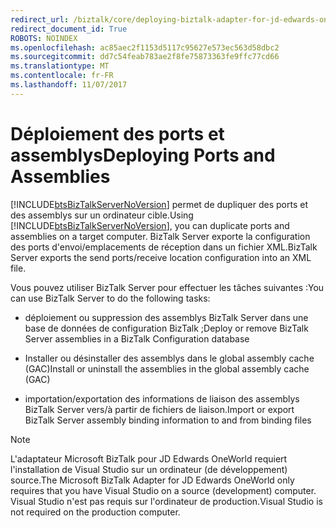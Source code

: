 ```yaml
---
redirect_url: /biztalk/core/deploying-biztalk-adapter-for-jd-edwards-oneworld/
redirect_document_id: True
ROBOTS: NOINDEX
ms.openlocfilehash: ac85aec2f1153d5117c95627e573ec563d58dbc2
ms.sourcegitcommit: dd7c54feab783ae2f8fe75873363fe9ffc77cd66
ms.translationtype: MT
ms.contentlocale: fr-FR
ms.lasthandoff: 11/07/2017
---
```

# <a name="deploying-ports-and-assemblies"></a><span data-ttu-id="1149b-101">Déploiement des ports et assemblys</span><span class="sxs-lookup"><span data-stu-id="1149b-101">Deploying Ports and Assemblies</span></span>
<span data-ttu-id="1149b-102">[!INCLUDE[btsBizTalkServerNoVersion](../includes/btsbiztalkservernoversion-md.md)] permet de dupliquer des ports et des assemblys sur un ordinateur cible.</span><span class="sxs-lookup"><span data-stu-id="1149b-102">Using [!INCLUDE[btsBizTalkServerNoVersion](../includes/btsbiztalkservernoversion-md.md)], you can duplicate ports and assemblies on a target computer.</span></span> <span data-ttu-id="1149b-103">BizTalk Server exporte la configuration des ports d'envoi/emplacements de réception dans un fichier XML.</span><span class="sxs-lookup"><span data-stu-id="1149b-103">BizTalk Server exports the send ports/receive location configuration into an XML file.</span></span>  
  
 <span data-ttu-id="1149b-104">Vous pouvez utiliser BizTalk Server pour effectuer les tâches suivantes :</span><span class="sxs-lookup"><span data-stu-id="1149b-104">You can use BizTalk Server to do the following tasks:</span></span>  
  
-   <span data-ttu-id="1149b-105">déploiement ou suppression des assemblys BizTalk Server dans une base de données de configuration BizTalk ;</span><span class="sxs-lookup"><span data-stu-id="1149b-105">Deploy or remove BizTalk Server assemblies in a BizTalk Configuration database</span></span>  
  
-   <span data-ttu-id="1149b-106">Installer ou désinstaller des assemblys dans le global assembly cache (GAC)</span><span class="sxs-lookup"><span data-stu-id="1149b-106">Install or uninstall the assemblies in the global assembly cache (GAC)</span></span>  
  
-   <span data-ttu-id="1149b-107">importation/exportation des informations de liaison des assemblys BizTalk Server vers/à partir de fichiers de liaison.</span><span class="sxs-lookup"><span data-stu-id="1149b-107">Import or export BizTalk Server assembly binding information to and from binding files</span></span>  
  
> [!NOTE]
>  <span data-ttu-id="1149b-108">L'adaptateur Microsoft BizTalk pour JD Edwards OneWorld requiert l'installation de Visual Studio sur un ordinateur (de développement) source.</span><span class="sxs-lookup"><span data-stu-id="1149b-108">The Microsoft BizTalk Adapter for JD Edwards OneWorld only requires that you have Visual Studio on a source (development) computer.</span></span> <span data-ttu-id="1149b-109">Visual Studio n'est pas requis sur l'ordinateur de production.</span><span class="sxs-lookup"><span data-stu-id="1149b-109">Visual Studio is not required on the production computer.</span></span>  
  
